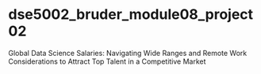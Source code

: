 # dse5002_bruder_module08_project02
Global Data Science Salaries:   Navigating Wide Ranges and Remote Work Considerations to Attract Top Talent in a Competitive Market
